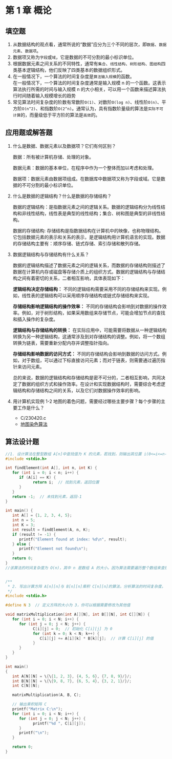 # 第 1 章 概论

## 填空题

1. 从数据结构的观点看，通常所说的“数据”应分为三个不同的层次，即`数据`、`数据元素`、`数据项`。
2. 数据项又称为`字段`或`域`，它是数据的不可分割的最小标识单位。
3. 根据数据元素之间关系的不同特性，通常有`集合`、`线性结构`、`树形结构`、`图结构`四类基本逻辑结构，他们反映了四类基本的数据组织形式。
4. 在一般情况下，一个算法的时间复杂度是`算法输入规模`的函数。  
   在一般情况下，一个算法的时间复杂度通常是输入规模 n 的一个函数。这表示算法执行所需的时间与输入规模 n 的大小相关，可以用一个函数来描述算法执行时间随着输入规模增长的趋势
5. 常见算法时间复杂度的阶数有常数阶`O(1)`、对数阶`O(log n)`、线性阶`O(n)`、平方阶`O(n^2)`、和指数阶`O(2^n)`。通常认为，具有指数阶量级的算法是`实际不可计算`的，而量级低于平方阶的算法是`高效`的。

## 应用题或解答题

1. 什么是数据、数据元素以及数据项？它们有何区别？

   数据：所有被计算机存储、处理的对象。

   数据元素：数据的基本单位，在程序中作为一个整体而加以考虑和处理。

   数据项：数据元素由数据项组成。在数据库中数据项又称为字段或域。它是数据的不可分割的最小标识单位。

2. 什么是数据的逻辑结构？什么是数据的存储结构？

   数据的逻辑结构：是指数据元素之间的逻辑关系。数据的逻辑结构分为线性结构和非线性结构，线性表是典型的线性结构；集合、树和图是典型的非线性结构。

   数据的存储结构: 存储结构是指数据结构在计算机中的映像，也称物理结构。它包括数据元素的表示和关系的表示，是逻辑结构用计算机语言的实现。数据的存储结构主要有：顺序存储、链式存储、索引存储和散列存储。

3. 数据逻辑结构与存储结构有什么关系？

   数据的逻辑结构描述了数据元素之间的逻辑关系，而数据的存储结构则描述了数据在计算机内存或磁盘等存储介质上的组织方式。数据的逻辑结构与存储结构之间有着密切的关系，二者相互影响，具体表现如下：

   **逻辑结构决定存储结构：** 不同的逻辑结构需要采用不同的存储结构来实现。例如，线性表的逻辑结构可以采用顺序存储结构或链式存储结构来实现。

   **存储结构影响逻辑结构的操作效率：** 不同的存储结构会影响到对数据的操作效率。例如，对于树形结构，如果采用数组来存储节点，可能会增加节点的查找和插入操作的复杂度。

   **逻辑结构与存储结构的转换：** 在实际应用中，可能需要将数据从一种逻辑结构转换为另一种逻辑结构，这通常涉及到对存储结构的调整。例如，将一个数组转换为链表，需要重新分配内存并调整指针指向。

   **存储结构影响数据的访问方式：** 不同的存储结构会影响到数据的访问方式。例如，对于数组，可以通过下标直接访问元素；而对于链表，则需要通过遍历指针来访问元素。

   总的来说，数据的逻辑结构和存储结构是密不可分的，二者相互影响，共同决定了数据的组织方式和操作效率。在设计和实现数据结构时，需要综合考虑逻辑结构和存储结构之间的关系，以及它们对数据操作效率的影响。

4. 用计算机实现例 1-2 地图的着色问题，需要经过哪些主要步骤？每个步骤的主要工作是什么？
   - C/230420.c
   - [地图染色算法](https://blog.csdn.net/tengweitw/article/details/17641017)

## 算法设计题

```c
//1. 设计算法在整型数组 A[n]中查找值为 K 的元素，若找到，则输出其位置 i(0<=i<=n-1)，否则输出-1 作为标志，并分析算法的时间复杂度。
#include <stdio.h>

int findElement(int A[], int n, int K) {
   for (int i = 0; i < n; i++) {
      if (A[i] == K) {
            return i;  // 找到元素，返回位置
      }
   }
   return -1;  // 未找到元素，返回-1
}

int main() {
   int A[] = {1, 2, 3, 4, 5};
   int n = 5;
   int K = 3;
   int result = findElement(A, n, K);
   if (result != -1) {
      printf("Element found at index: %d\n", result);
   } else {
      printf("Element not found\n");
   }
   return 0;
}
//该算法的时间复杂度为 O(n)，其中 n 是数组 A 的大小。因为算法需要遍历整个数组来查找元素，最坏情况下需要遍历整个数组才能确定元素是否存在，所以时间复杂度为 O(n)。


/**
 * 2. 写出计算方阵 A[n][n]与 B[n][n]乘积 C[n][n]的算法，分析算法的时间复杂度。
 */
#include <stdio.h>

#define N 3  // 定义方阵的大小为 3，你可以根据需要修改为其他值

void matrixMultiplication(int A[][N], int B[][N], int C[][N]) {
   for (int i = 0; i < N; i++) {
      for (int j = 0; j < N; j++) {
            C[i][j] = 0;  // 初始化 C[i][j] 为 0
            for (int k = 0; k < N; k++) {
               C[i][j] += A[i][k] * B[k][j];  // 计算 C[i][j] 的值
            }
      }
   }
}

int main()
{
   int A[N][N] = \{\{1, 2, 3}, {4, 5, 6}, {7, 8, 9}/}/;
   int B[N][N] = \{\{9, 8, 7}, {6, 5, 4}, {3, 2, 1}/}/;
   int C[N][N];

   matrixMultiplication(A, B, C);

   // 输出乘积矩阵 C
   printf("Matrix C:\n");
   for (int i = 0; i < N; i++) {
      for (int j = 0; j < N; j++) {
            printf("%d ", C[i][j]);
      }
      printf("\n");
   }

   return 0;
}
```
